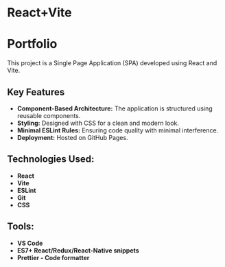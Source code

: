 # React+Vite
# Portfolio

This project is a Single Page Application (SPA) developed using React and Vite.

## Key Features
- **Component-Based Architecture:** The application is structured using reusable components.
- **Styling:** Designed with CSS for a clean and modern look.    
- **Minimal ESLint Rules:** Ensuring code quality with minimal interference.  
- **Deployment:** Hosted on GitHub Pages.  

## Technologies Used:  
- **React**  
- **Vite**  
- **ESLint**  
- **Git**  
- **CSS**  

## Tools:
- **VS Code**
- **ES7+ React/Redux/React-Native snippets**
- **Prettier - Code formatter**

